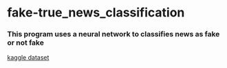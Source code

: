 # fake-true_news_classification
### This program uses a neural network to classifies news as fake or not fake 
[kaggle dataset](https://www.kaggle.com/kinguistics/heartbeat-sounds)
